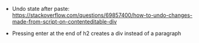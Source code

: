 - Undo state after paste:
<https://stackoverflow.com/questions/69857400/how-to-undo-changes-made-from-script-on-contenteditable-div>

- Pressing enter at the end of h2 creates a div instead of a paragraph
